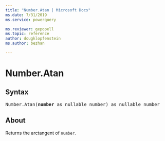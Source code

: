 ```yaml
---
title: "Number.Atan | Microsoft Docs"
ms.date: 7/31/2019
ms.service: powerquery

ms.reviewer: gepopell
ms.topic: reference
author: dougklopfenstein
ms.author: bezhan

---
```

# Number.Atan

## Syntax

<pre>
Number.Atan(<b>number</b> as nullable number) as nullable number  
</pre>
  
## About  
Returns the arctangent of `number`.
